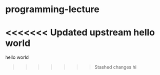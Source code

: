 # programming-lecture
<<<<<<< Updated upstream
hello world
=======
hello world
>>>>>>> Stashed changes
hi